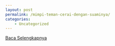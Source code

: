 ```yaml
---
layout: post
permalink: /mimpi-teman-cerai-dengan-suaminya/
categories:
    - Uncategorized
---
```


[Baca Selengkapnya](/09)